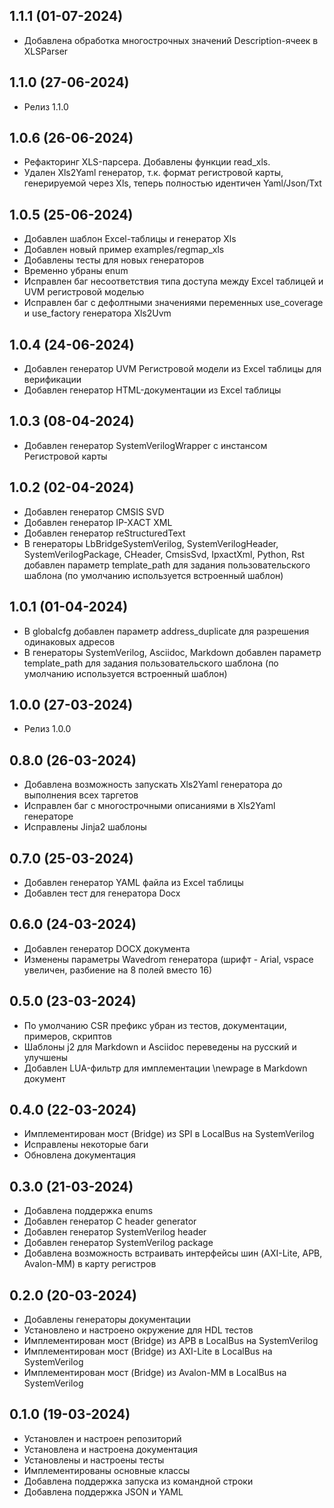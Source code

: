 ## 1.1.1 (01-07-2024) 
* Добавлена обработка многострочных значений Description-ячеек в XLSParser

## 1.1.0 (27-06-2024) 
* Релиз 1.1.0

## 1.0.6 (26-06-2024) 
* Рефакторинг XLS-парсера. Добавлены функции read_xls. 
* Удален Xls2Yaml генератор, т.к. формат регистровой карты, генерируемой через Xls, теперь полностью идентичен Yaml/Json/Txt

## 1.0.5 (25-06-2024) 
* Добавлен шаблон Excel-таблицы и генератор Xls
* Добавлен новый пример examples/regmap_xls
* Добавлены тесты для новых генераторов
* Временно убраны enum
* Исправлен баг несоответствия типа доступа между Excel таблицей и UVM регистровой моделью
* Исправлен баг с дефолтными значениями переменных use_coverage и use_factory генератора Xls2Uvm

## 1.0.4 (24-06-2024) 
* Добавлен генератор UVM Регистровой модели из Excel таблицы для верификации
* Добавлен генератор HTML-документации  из Excel таблицы

## 1.0.3 (08-04-2024) 
* Добавлен генератор SystemVerilogWrapper с инстансом Регистровой карты

## 1.0.2 (02-04-2024) 
* Добавлен генератор CMSIS SVD
* Добавлен генератор IP-XACT XML
* Добавлен генератор reStructuredText
* В генераторы LbBridgeSystemVerilog, SystemVerilogHeader, SystemVerilogPackage, CHeader, CmsisSvd, IpxactXml, Python, Rst добавлен параметр template_path для задания пользовательского шаблона (по умолчанию используется встроенный шаблон)

## 1.0.1 (01-04-2024) 
* В globalcfg добавлен параметр address_duplicate для разрешения одинаковых адресов
* В генераторы SystemVerilog, Asciidoc, Markdown добавлен параметр template_path для задания пользовательского шаблона (по умолчанию используется встроенный шаблон)

## 1.0.0 (27-03-2024) 
* Релиз 1.0.0

## 0.8.0 (26-03-2024) 
* Добавлена возможность запускать Xls2Yaml генератора до выполнения всех таргетов
* Исправлен баг с многострочными описаниями в Xls2Yaml генераторе
* Исправлены Jinja2 шаблоны

## 0.7.0 (25-03-2024) 
* Добавлен генератор YAML файла из Excel таблицы
* Добавлен тест для генератора Docx

## 0.6.0 (24-03-2024) 
* Добавлен генератор DOCX документа
* Изменены параметры Wavedrom генератора (шрифт - Arial, vspace увеличен, разбиение на 8 полей вместо 16)

## 0.5.0 (23-03-2024) 
* По умолчанию CSR префикс убран из тестов, документации, примеров, скриптов
* Шаблоны j2 для Markdown и Asciidoc переведены на русский и улучшены
* Добавлен LUA-фильтр для имплементации \newpage в Markdown документ

## 0.4.0 (22-03-2024)

* Имплементирован мост (Bridge) из SPI в LocalBus на SystemVerilog
* Исправлены некоторые баги
* Обновлена документация

## 0.3.0 (21-03-2024)

* Добавлена поддержка enums
* Добавлен генератор C header generator
* Добавлен генератор SystemVerilog header
* Добавлен генератор SystemVerilog package
* Добавлена возможность встраивать интерфейсы  шин (AXI-Lite, APB, Avalon-MM) в карту регистров

## 0.2.0 (20-03-2024)

* Добавлены генераторы документации
* Установлено и настроено окружение для HDL тестов
* Имплементирован мост (Bridge) из APB в LocalBus на SystemVerilog
* Имплементирован мост (Bridge) из AXI-Lite в LocalBus на SystemVerilog
* Имплементирован мост (Bridge) из Avalon-MM в LocalBus на SystemVerilog

## 0.1.0 (19-03-2024)

* Установлен и настроен репозиторий
* Установлена и настроена документация
* Установлены и настроены тесты
* Имплементированы основные классы
* Добавлена поддержка запуска из командной строки
* Добавлена поддержка JSON и YAML